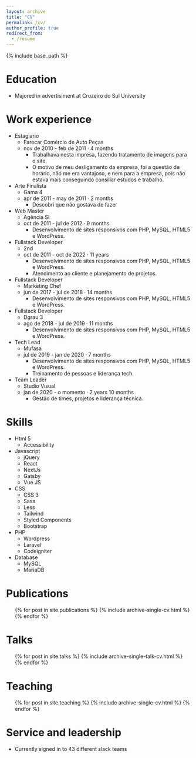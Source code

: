 ```yaml
---
layout: archive
title: "CV"
permalink: /cv/
author_profile: true
redirect_from:
  - /resume
---
```


{% include base_path %}

Education
======
* Majored in advertisiment at Cruzeiro do Sul University

Work experience
======
* Estagiario
  * Farecar Comércio de Auto Peças
  * nov de 2010 - feb de 2011 · 4 months
    * Trabalhava nesta impresa, fazendo tratamento de imagens para o site.
    * O motivo de meu desligamento da empresa, foi a questão de horário, não me era vantajoso, e nem para a empresa, pois não estava mais conseguindo consiliar estudos e trabalho.
* Arte Finalista
  * Gama 4
  * apr de 2011 - may de 2011 · 2 months
    * Descobri que não gostava de fazer
* Web Master
  * Agência SI
  * oct de 2011 - jul de 2012 · 9 months
    * Desenvolvimento de sites responsivos com PHP, MySQL, HTML5 e WordPress.
* Fullstack Developer
  * 2nd
  * oct de 2011 - oct de 2022 · 11 years
    * Desenvolvimento de sites responsivos com PHP, MySQL, HTML5 e WordPress.
    * Atendimento ao cliente e planejamento de projetos.
* Fullstack Developer
  * Marketing Chef
  * jun de 2017 - jul de 2018 · 14 months
    * Desenvolvimento de sites responsivos com PHP, MySQL, HTML5 e WordPress.
* Fullstack Developer
  * Dgrau 3
  * ago de 2018 - jul de 2019 · 11 months
    * Desenvolvimento de sites responsivos com PHP, MySQL, HTML5 e WordPress.
* Tech Lead
  * Mufasa
  * jul de 2019 - jan de 2020 · 7 months
    * Desenvolvimento de sites responsivos com PHP, MySQL, HTML5 e WordPress.
    * Treinamento de pessoas e liderança tech.
* Team Leader
  * Studio Visual
  * jan de 2020 - o momento · 2 years 10 months
    * Gestão de times, projetos e liderança técnica.

<!--
* Summer 2015: Research Assistant
  * Github University
  * Duties included: Tagging issues
  * Supervisor: Professor Git

* Fall 2015: Research Assistant
  * Github University
  * Duties included: Merging pull requests
  * Supervisor: Professor Hub
-->

Skills
======
* Html 5
  * Accessibility
* Javascript
  * jQuery
  * React
  * NextJs
  * Gatsby
  * Vue JS
* CSS
  * CSS 3
  * Sass
  * Less
  * Tailwind
  * Styled Components
  * Bootstrap
* PHP
  * Wordpress
  * Laravel
  * Codeigniter
* Database
  * MySQL
  * MariaDB

Publications
======
  <ul>{% for post in site.publications %}
    {% include archive-single-cv.html %}
  {% endfor %}</ul>
  
Talks
======
  <ul>{% for post in site.talks %}
    {% include archive-single-talk-cv.html %}
  {% endfor %}</ul>
  
Teaching
======
  <ul>{% for post in site.teaching %}
    {% include archive-single-cv.html %}
  {% endfor %}</ul>
  
Service and leadership
======
* Currently signed in to 43 different slack teams
